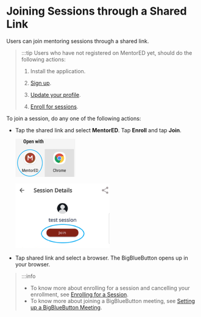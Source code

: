 # Joining Sessions through a Shared Link
Users can join mentoring sessions through a shared link.

> :::tip 
> Users who have not registered on MentorED yet, should do the following actions:
>
> 1. Install the application.
>
> 2. [Sign up](signing-up-as-a-mentee.md).
>
> 3. [Update your profile](creating-and-managing-mentee-profile.md).
>
> 4. [Enroll for sessions](enrolling-for-a-session.md).

  

To join a session, do any one of the following actions:

* Tap the shared link and select **MentorED**. Tap **Enroll** and tap **Join**.
    
   <div class="screenshot">

   ![options to join the session](media/Openwith-Options.png)

   </div>
   

   <div class="screenshot">

   ![join session button](media/joinsession.png)

   </div>

* Tap shared link and select a browser. The BigBlueButton opens up in your browser. 



> :::info 
> * To know more about enrolling for a session and cancelling your enrollment, see [Enrolling for a Session](enrolling-for-a-session.md). 
> * To know more about joining a BigBlueButton meeting, see [Setting up a BigBlueButton Meeting](joining-a-session.md).


  
   
